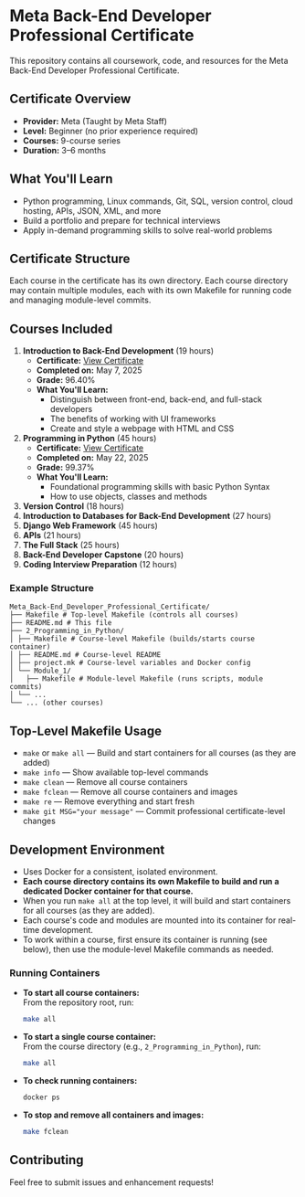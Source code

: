 # Meta Back-End Developer Professional Certificate

This repository contains all coursework, code, and resources for the Meta Back-End Developer Professional Certificate.

## Certificate Overview
- **Provider:** Meta (Taught by Meta Staff)
- **Level:** Beginner (no prior experience required)
- **Courses:** 9-course series
- **Duration:** 3–6 months

## What You'll Learn
- Python programming, Linux commands, Git, SQL, version control, cloud hosting, APIs, JSON, XML, and more
- Build a portfolio and prepare for technical interviews
- Apply in-demand programming skills to solve real-world problems

## Certificate Structure
Each course in the certificate has its own directory. Each course directory may contain multiple modules, each with its own Makefile for running code and managing module-level commits.

## Courses Included
1. **Introduction to Back-End Development** (19 hours)
    - **Certificate:** [View Certificate](https://coursera.org/share/ca09885a491a1fbb5d2c0cbb2b3c9df6)
    - **Completed on:** May 7, 2025
    - **Grade:** 96.40%
    - **What You'll Learn:**
        - Distinguish between front-end, back-end, and full-stack developers
        - The benefits of working with UI frameworks
        - Create and style a webpage with HTML and CSS
2. **Programming in Python** (45 hours)
    - **Certificate:** [View Certificate](https://coursera.org/share/eb9fac32b66e4b34796d1bff38589b83)
    - **Completed on:** May 22, 2025
    - **Grade:** 99.37%
    - **What You'll Learn:**
        - Foundational programming skills with basic Python Syntax
        - How to use objects, classes and methods
3. **Version Control** (18 hours)
4. **Introduction to Databases for Back-End Development** (27 hours)
5. **Django Web Framework** (45 hours)
6. **APIs** (21 hours)
7. **The Full Stack** (25 hours)
8. **Back-End Developer Capstone** (20 hours)
9. **Coding Interview Preparation** (12 hours)

    


### Example Structure
```
Meta_Back-End_Developer_Professional_Certificate/
├── Makefile # Top-level Makefile (controls all courses)
├── README.md # This file
├── 2_Programming_in_Python/
│ ├── Makefile # Course-level Makefile (builds/starts course container)
│ ├── README.md # Course-level README
│ ├── project.mk # Course-level variables and Docker config
│ └── Module_1/
│   ├── Makefile # Module-level Makefile (runs scripts, module commits)
│ └── ...
└── ... (other courses)
```

## Top-Level Makefile Usage
- `make` or `make all` — Build and start containers for all courses (as they are added)
- `make info` — Show available top-level commands
- `make clean` — Remove all course containers
- `make fclean` — Remove all course containers and images
- `make re` — Remove everything and start fresh
- `make git MSG="your message"` — Commit professional certificate-level changes

## Development Environment
- Uses Docker for a consistent, isolated environment.
- **Each course directory contains its own Makefile to build and run a dedicated Docker container for that course.**
- When you run `make all` at the top level, it will build and start containers for all courses (as they are added).
- Each course's code and modules are mounted into its container for real-time development.
- To work within a course, first ensure its container is running (see below), then use the module-level Makefile commands as needed.

### Running Containers
- **To start all course containers:**  
  From the repository root, run:
  ```sh
  make all
  ```
- **To start a single course container:**  
  From the course directory (e.g., `2_Programming_in_Python`), run:
  ```sh
  make all
  ```
- **To check running containers:**  
  ```sh
  docker ps
  ```
- **To stop and remove all containers and images:**  
  ```sh
  make fclean
  ```

## Contributing
Feel free to submit issues and enhancement requests! 